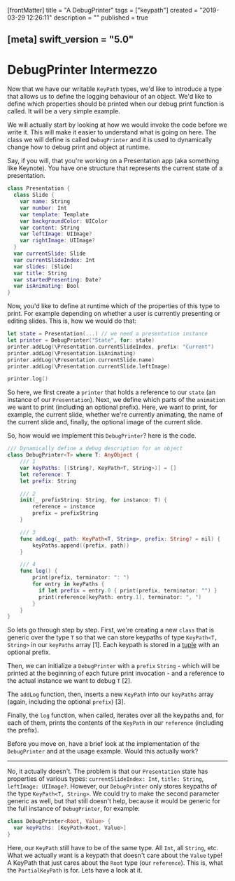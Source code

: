 [frontMatter]
title = "A DebugPrinter"
tags = ["keypath"]
created = "2019-03-29 12:26:11"
description = ""
published = true

[meta]
swift_version = "5.0"
---

# DebugPrinter Intermezzo

Now that we have our writable `KeyPath` types, we'd like to introduce a type that allows us to define the logging behaviour of an object. We'd like to define which properties should be printed when our debug print function is called. It will be a very simple example.

We will actually start by looking at how we would invoke the code before we write it. This will make it easier to understand what is going on here. The class we will define is called `DebugPrinter` and it is used to dynamically change how to debug print and object at runtime.

Say, if you will, that you're working on a Presentation app (aka something like Keynote). You have one structure that represents the current state of a presentation.

``` Swift
class Presentation {
  class Slide {
    var name: String
    var number: Int
    var template: Template
    var backgroundColor: UIColor
    var content: String
    var leftImage: UIImage?
    var rightImage: UIImage?
  }
  var currentSlide: Slide
  var currentSlideIndex: Int
  var slides: [Slide]
  var title: String
  var startedPresenting: Date?
  var isAnimating: Bool
}
```

Now, you'd like to define at runtime which of the properties of this type to print. For example depending on whether a user is currently presenting or editing slides. This is, how we would do that:

``` Swift
let state = Presentation(...) // we need a presentation instance
let printer = DebugPrinter("State", for: state)
printer.addLog(\Presentation.currentSlideIndex, prefix: "Current")
printer.addLog(\Presentation.isAnimating)
printer.addLog(\Presentation.currentSlide.name)
printer.addLog(\Presentation.currentSlide.leftImage)

printer.log()
```

So here, we first create a `printer` that holds a reference to our `state` (an instance of our `Presentation`). Next, we define which parts of the `animation` we want to print (including an optional prefix). Here, we want to print, for example, the current slide, whether we're currently animating, the name of the current slide and, finally, the optional image of the current slide.

So, how would we implement this `DebugPrinter`? here is the code.

``` Swift
/// Dynamically define a debug description for an object
class DebugPrinter<T> where T: AnyObject {
    /// 1
    var keyPaths: [(String?, KeyPath<T, String>)] = []
    let reference: T
    let prefix: String

    /// 2
    init(_ prefixString: String, for instance: T) {
        reference = instance
        prefix = prefixString
    }

    /// 3
    func addLog(_ path: KeyPath<T, String>, prefix: String? = nil) {
        keyPaths.append((prefix, path))
    }

    /// 4
    func log() {
        print(prefix, terminator: ": ")
        for entry in keyPaths {
          if let prefix = entry.0 { print(prefix, terminator: "") }
          print(reference[keyPath: entry.1], terminator: ", ")
        }
    }
}
```

So lets go through step by step. First, we're creating a new `class` that is generic over the type `T` so that we can store keypaths of type `KeyPath<T, String>` in our `keyPaths` array [1]. Each keypath is stored in a [tuple](lnk::tuple) with an optional prefix.

Then, we can initialize a `DebugPrinter` with a `prefix` `String` - which will be printed at the beginning of each future print invocation - and a reference to the actual instance we want to debug `T` [2].

The `addLog` function, then, inserts a new `KeyPath` into our `keyPaths` array (again, including the optional `prefix`) [3].

Finally, the `log` function, when called, iterates over all the keypaths and, for each of them, prints the contents of the `KeyPath` in our `reference` (including the prefix).

Before you move on, have a brief look at the implementation of the `DebugPrinter` and at the usage example. Would this actually work? 

---

No, it actually doesn't. The problem is that our `Presentation` state has properties of various types: `currentSlideIndex: Int`, `title: String`, `leftImage: UIImage?`. However, our `DebugPrinter` only stores keypaths of the type `KeyPath<T, String>`. We could try to make the second parameter generic as well, but that still doesn't help, because it would be generic for the full instance of `DebugPrinter`, for example:

``` Swift
class DebugPrinter<Root, Value> {
  var keyPaths: [KeyPath<Root, Value>]
}
```

Here, our `KeyPath` still have to be of the same type. All `Int`, all `String`, etc. What we actually want is a keypath that doesn't care about the `Value` type! A KeyPath that just cares about the `Root` type (our `reference`). This is, what the `PartialKeyPath` is for. Lets have a look at it.
